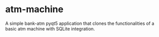 # atm-machine
A simple bank-atm pyqt5 application that clones the functionalities of a basic atm machine with SQLite integration.
